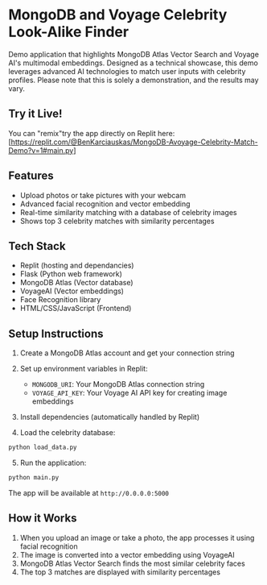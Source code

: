 
# MongoDB and Voyage Celebrity Look-Alike Finder

Demo application that highlights MongoDB Atlas Vector Search and Voyage AI's multimodal embeddings. Designed as a technical showcase, this demo leverages advanced AI technologies to match user inputs with celebrity profiles. Please note that this is solely a demonstration, and the results may vary.

## Try it Live!

You can "remix"try the app directly on Replit here:
[https://replit.com/@BenKarciauskas/MongoDB-Avoyage-Celebrity-Match-Demo?v=1#main.py]

## Features

- Upload photos or take pictures with your webcam
- Advanced facial recognition and vector embedding
- Real-time similarity matching with a database of celebrity images
- Shows top 3 celebrity matches with similarity percentages

## Tech Stack

- Replit (hosting and dependancies)
- Flask (Python web framework)
- MongoDB Atlas (Vector database)
- VoyageAI (Vector embeddings)
- Face Recognition library
- HTML/CSS/JavaScript (Frontend)

## Setup Instructions

1. Create a MongoDB Atlas account and get your connection string
2. Set up environment variables in Replit:
   - `MONGODB_URI`: Your MongoDB Atlas connection string
   - `VOYAGE_API_KEY`: Your Voyage AI API key for creating image embeddings

3. Install dependencies (automatically handled by Replit)

4. Load the celebrity database:
```bash
python load_data.py
```

5. Run the application:
```bash
python main.py
```

The app will be available at `http://0.0.0.0:5000`

## How it Works

1. When you upload an image or take a photo, the app processes it using facial recognition
2. The image is converted into a vector embedding using VoyageAI
3. MongoDB Atlas Vector Search finds the most similar celebrity faces
4. The top 3 matches are displayed with similarity percentages